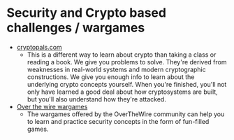 # Security and Crypto based challenges / wargames

- [cryptopals.com](https://cryptopals.com/)
  - This is a different way to learn about crypto than taking a class or reading a book. We give you problems to solve. They're derived from weaknesses in real-world systems and modern cryptographic constructions. We give you enough info to learn about the underlying crypto concepts yourself. When you're finished, you'll not only have learned a good deal about how cryptosystems are built, but you'll also understand how they're attacked.
- [Over the wire wargames](http://overthewire.org/wargames/)
  - The wargames offered by the OverTheWire community can help you to learn and practice security concepts in the form of fun-filled games. 
